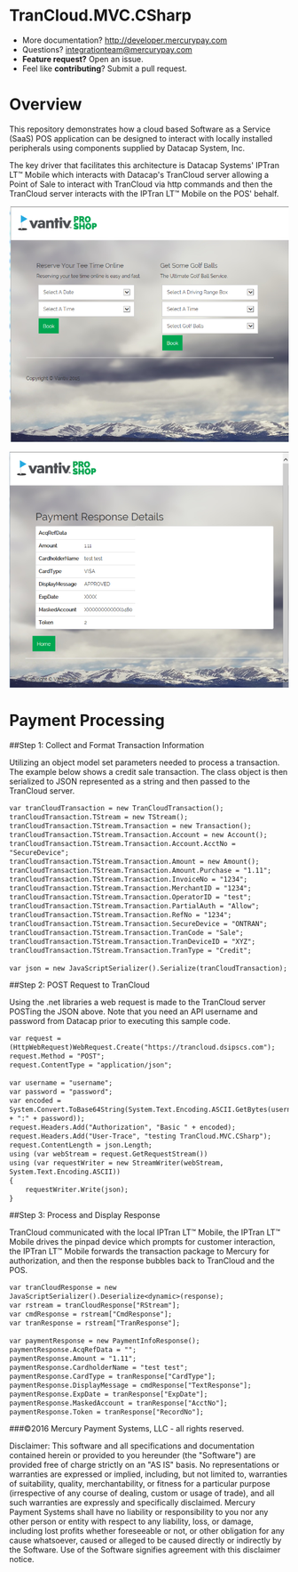 # TranCloud.MVC.CSharp

* More documentation?  http://developer.mercurypay.com
* Questions?  integrationteam@mercurypay.com
* **Feature request?** Open an issue.
* Feel like **contributing**?  Submit a pull request.

# Overview

This repository demonstrates how a cloud based Software as a Service (SaaS) POS application can be designed to interact with locally installed peripherals using components supplied by Datacap System, Inc.

The key driver that facilitates this architecture is Datacap Systems' IPTran LT&trade; Mobile which interacts with Datacap's TranCloud server allowing a Point of Sale to interact with TranCloud via http commands and then the TranCloud server interacts with the IPTran LT&trade; Mobile on the POS' behalf.


![TranCloud.MVC.CSharp](https://github.com/mercurypay/TranCloud.MVC.CSharp/blob/master/screenshot1.PNG)


![HostedCheckout.MVC.CSharp](https://github.com/mercurypay/TranCloud.MVC.CSharp/blob/master/screenshot2.PNG)

# Payment Processing

##Step 1: Collect and Format Transaction Information

Utilizing an object model set parameters needed to process a transaction.  The example below shows a credit sale transaction.  The class object is then serialized to JSON represented as a string and then passed to the TranCloud server.


```
var tranCloudTransaction = new TranCloudTransaction();
tranCloudTransaction.TStream = new TStream();
tranCloudTransaction.TStream.Transaction = new Transaction();
tranCloudTransaction.TStream.Transaction.Account = new Account();
tranCloudTransaction.TStream.Transaction.Account.AcctNo = "SecureDevice";
tranCloudTransaction.TStream.Transaction.Amount = new Amount();
tranCloudTransaction.TStream.Transaction.Amount.Purchase = "1.11";
tranCloudTransaction.TStream.Transaction.InvoiceNo = "1234";
tranCloudTransaction.TStream.Transaction.MerchantID = "1234";
tranCloudTransaction.TStream.Transaction.OperatorID = "test";
tranCloudTransaction.TStream.Transaction.PartialAuth = "Allow";
tranCloudTransaction.TStream.Transaction.RefNo = "1234";
tranCloudTransaction.TStream.Transaction.SecureDevice = "ONTRAN";
tranCloudTransaction.TStream.Transaction.TranCode = "Sale";
tranCloudTransaction.TStream.Transaction.TranDeviceID = "XYZ";
tranCloudTransaction.TStream.Transaction.TranType = "Credit";

var json = new JavaScriptSerializer().Serialize(tranCloudTransaction);

```


##Step 2: POST Request to TranCloud

Using the .net libraries a web request is made to the TranCloud server POSTing the JSON above.  Note that you need an API username and password from Datacap prior to executing this sample code.


```
var request = (HttpWebRequest)WebRequest.Create("https://trancloud.dsipscs.com");
request.Method = "POST";
request.ContentType = "application/json";

var username = "username";
var password = "password";
var encoded = System.Convert.ToBase64String(System.Text.Encoding.ASCII.GetBytes(username + ":" + password));
request.Headers.Add("Authorization", "Basic " + encoded);
request.Headers.Add("User-Trace", "testing TranCloud.MVC.CSharp");
request.ContentLength = json.Length;
using (var webStream = request.GetRequestStream())
using (var requestWriter = new StreamWriter(webStream, System.Text.Encoding.ASCII))
{
    requestWriter.Write(json);
}
```


##Step 3: Process and Display Response

TranCloud communicated with the local IPTran LT&trade; Mobile, the IPTran LT&trade; Mobile drives the pinpad device which prompts for customer interaction, the IPTran LT&trade; Mobile forwards the transaction package to Mercury for authorization, and then the response bubbles back to TranCloud and the POS.


```
var tranCloudResponse = new JavaScriptSerializer().Deserialize<dynamic>(response);
var rstream = tranCloudResponse["RStream"];
var cmdResponse = rstream["CmdResponse"];
var tranResponse = rstream["TranResponse"];

var paymentResponse = new PaymentInfoResponse();
paymentResponse.AcqRefData = "";
paymentResponse.Amount = "1.11";
paymentResponse.CardholderName = "test test";
paymentResponse.CardType = tranResponse["CardType"];
paymentResponse.DisplayMessage = cmdResponse["TextResponse"];
paymentResponse.ExpDate = tranResponse["ExpDate"];
paymentResponse.MaskedAccount = tranResponse["AcctNo"];
paymentResponse.Token = tranResponse["RecordNo"];
```



###©2016 Mercury Payment Systems, LLC - all rights reserved.

Disclaimer:
This software and all specifications and documentation contained herein or provided to you hereunder (the "Software") are provided free of charge strictly on an "AS IS" basis. No representations or warranties are expressed or implied, including, but not limited to, warranties of suitability, quality, merchantability, or fitness for a particular purpose (irrespective of any course of dealing, custom or usage of trade), and all such warranties are expressly and specifically disclaimed. Mercury Payment Systems shall have no liability or responsibility to you nor any other person or entity with respect to any liability, loss, or damage, including lost profits whether foreseeable or not, or other obligation for any cause whatsoever, caused or alleged to be caused directly or indirectly by the Software. Use of the Software signifies agreement with this disclaimer notice.
